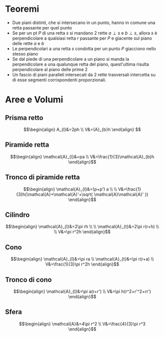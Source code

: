 # Teoremi
- Due piani distinti, che si intersecano in un punto, hanno in comune una retta passante per quel punto
- Se per un pt $P$ di una retta $s$ si mandano 2 rette $a \perp s$ e $b \perp s$, allora $s$ è perpendicolare a qualsiasi retta $r$ passante per $P$ e giacente sul piano delle rette $a$ e $b$
- Le perpendicolari a una retta $s$ condotta per un punto $P$ giacciono nello stesso piano
- Se dal piede di una perpendicolare a un piano si manda la perpendicolare a una qualunque retta del piano, quest'ultima risulta perpendicolare al piano delle prime 2
- Un fascio di piani paralleli intersecati da 2 rette trasversali intercetta su di esse segmenti corrispondenti proporzionali.
# Aree e Volumi
## Prisma retto

$$\begin{align}  
A_{l}&=2ph \\
V&={A}_{b}h   
\end{align} $$


## Piramide retta
$$\begin{align}
\mathcal{A}_{l}&=pa \\
V&=\frac{1}{3}\mathcal{A}_{b}h
\end{align}$$

## Tronco di piramide retta
$$\begin{align}
\mathcal{A}_{l}&=(p+p') a \\ \\
V&=\frac{1}{3}h(\mathcal{A}+\mathcal{A}'+\sqrt{ \mathcal{A}\mathcal{A}' })
\end{align}$$

## Cilindro

$$\begin{align}
\mathcal{A}_{l}&=2\pi rh \\ \\
\mathcal{A}_{t}&=2\pi r(r+h) \\ \\
V&=\pi r^2h
\end{align}$$


## Cono

$$\begin{align}
\mathcal{A}_{l}&=\pi ra \\
\mathcal{A}_{t}&=\pi r(r+a)  \\
V&=\frac{1}{3}\pi r^2h
\end{align}$$


## Tronco di cono

$$\begin{align}
\mathcal{A}_{l}&=\pi a(r+r') \\ 
V&=\pi h(r^2+r'^2+rr') 
\end{align}$$


## Sfera
$$\begin{align}
\mathcal{A}&=4\pi r^2 \\
V&=\frac{4}{3}\pi r^3
\end{align}$$
